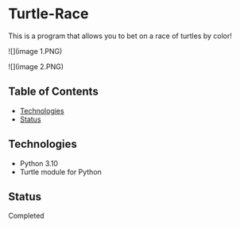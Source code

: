 # Turtle-Race
This is a program that allows you to bet on a race of turtles by color!

![](image 1.PNG)

![](image 2.PNG)

## Table of Contents

- [Technologies](#technologies)
- [Status](#status)

## Technologies
- Python 3.10
- Turtle module for Python

## Status
Completed